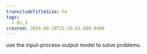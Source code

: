 ```yaml
---
transcludeTitleSize: h4
tags:
  - B1.3
created: 2024-09-28T21:19:41.000-0400
---
```

use the input-process-output model to solve problems.